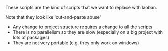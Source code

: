 These scripts are the kind of scripts that we want to replace with laoban.

Note that they look like 'cut-and-paste abuse'

* Any change to project structure requires a change to all the scripts
* There is no parallelism so they are slow (especially on a big project with lots of packages)
* They are not very portable (e.g. they only work on windows) 